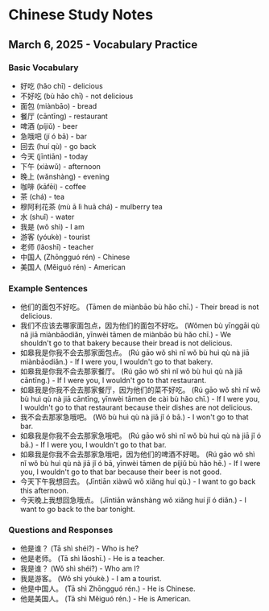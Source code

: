 # Chinese Study Notes
## March 6, 2025 - Vocabulary Practice

### Basic Vocabulary
- 好吃 (hǎo chī) - delicious
- 不好吃 (bù hǎo chī) - not delicious
- 面包 (miànbāo) - bread
- 餐厅 (cāntīng) - restaurant
- 啤酒 (píjiǔ) - beer
- 急哦吧 (jí ó bā) - bar
- 回去 (huí qù) - go back
- 今天 (jīntiān) - today
- 下午 (xiàwǔ) - afternoon
- 晚上 (wǎnshàng) - evening
- 咖啡 (kāfēi) - coffee
- 茶 (chá) - tea
- 穆阿利花茶 (mù ā lì huā chá) - mulberry tea
- 水 (shuǐ) - water
- 我是 (wǒ shì) - I am
- 游客 (yóukè) - tourist
- 老师 (lǎoshī) - teacher
- 中国人 (Zhōngguó rén) - Chinese
- 美国人 (Měiguó rén) - American

### Example Sentences
- 他们的面包不好吃。 (Tāmen de miànbāo bù hǎo chī.) - Their bread is not delicious.
- 我们不应该去哪家面包点，因为他们的面包不好吃。 (Wǒmen bù yīnggāi qù nǎ jiā miànbāodiǎn, yīnwèi tāmen de miànbāo bù hǎo chī.) - We shouldn't go to that bakery because their bread is not delicious.
- 如皋我是你我不会去那家面包点。 (Rú gāo wǒ shì nǐ wǒ bù huì qù nà jiā miànbāodiǎn.) - If I were you, I wouldn't go to that bakery.
- 如皋我是你我不会去那家餐厅。 (Rú gāo wǒ shì nǐ wǒ bù huì qù nà jiā cāntīng.) - If I were you, I wouldn't go to that restaurant.
- 如皋我是你我不会去那家餐厅，因为他们的菜不好吃。 (Rú gāo wǒ shì nǐ wǒ bù huì qù nà jiā cāntīng, yīnwèi tāmen de cài bù hǎo chī.) - If I were you, I wouldn't go to that restaurant because their dishes are not delicious.
- 我不会去那家急哦吧。 (Wǒ bù huì qù nà jiā jǐ ó bā.) - I won't go to that bar.
- 如皋我是你我不会去那家急哦吧。 (Rú gāo wǒ shì nǐ wǒ bù huì qù nà jiā jǐ ó bā.) - If I were you, I wouldn't go to that bar.
- 如皋我是你我不会去那家急哦吧，因为他们的啤酒不好喝。 (Rú gāo wǒ shì nǐ wǒ bù huì qù nà jiā jǐ ó bā, yīnwèi tāmen de píjiǔ bù hǎo hē.) - If I were you, I wouldn't go to that bar because their beer is not good.
- 今天下午我想回去。 (Jīntiān xiàwǔ wǒ xiǎng huí qù.) - I want to go back this afternoon.
- 今天晚上我想回急哦点。 (Jīntiān wǎnshàng wǒ xiǎng huí jǐ ó diǎn.) - I want to go back to the bar tonight.

### Questions and Responses
- 他是谁？ (Tā shì shéi?) - Who is he?
- 他是老师。 (Tā shì lǎoshī.) - He is a teacher.
- 我是谁？ (Wǒ shì shéi?) - Who am I?
- 我是游客。 (Wǒ shì yóukè.) - I am a tourist.
- 他是中国人。 (Tā shì Zhōngguó rén.) - He is Chinese.
- 他是美国人。 (Tā shì Měiguó rén.) - He is American.
